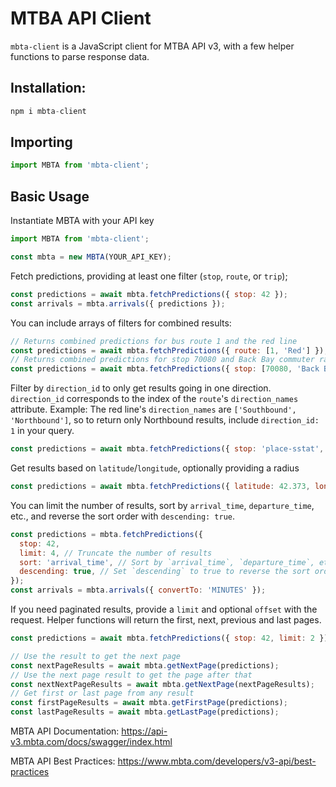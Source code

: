 # MTBA API Client

`mbta-client` is a JavaScript client for MTBA API v3, with a few helper functions to parse response data.

## Installation:

```js
npm i mbta-client
```

## Importing

```js
import MBTA from 'mbta-client';
```

## Basic Usage

Instantiate MBTA with your API key

```js
import MBTA from 'mbta-client';

const mbta = new MBTA(YOUR_API_KEY);
```

Fetch predictions, providing at least one filter (`stop`, `route`, or `trip`);

```js
const predictions = await mbta.fetchPredictions({ stop: 42 });
const arrivals = mbta.arrivals({ predictions });
```

You can include arrays of filters for combined results:

```js
// Returns combined predictions for bus route 1 and the red line
const predictions = await mbta.fetchPredictions({ route: [1, 'Red'] });
// Returns combined predictions for stop 70080 and Back Bay commuter rail
const predictions = await mbta.fetchPredictions({ stop: [70080, 'Back Bay'] });
```

Filter by `direction_id` to only get results going in one direction.
`direction_id` corresponds to the index of the `route`'s `direction_names` attribute.
Example: The red line's `direction_names` are `['Southbound', 'Northbound']`, so to return
only Northbound results, include `direction_id: 1` in your query.

```js
const predictions = await mbta.fetchPredictions({ stop: 'place-sstat', direction_id: 1 });
```

Get results based on `latitude`/`longitude`, optionally providing a radius

```js
const predictions = await mbta.fetchPredictions({ latitude: 42.373, longitude: -71.119 });
```

You can limit the number of results, sort by `arrival_time`, `departure_time`, etc., and reverse the sort order with `descending: true`.

```js
const predictions = mbta.fetchPredictions({
  stop: 42,
  limit: 4, // Truncate the number of results
  sort: 'arrival_time', // Sort by `arrival_time`, `departure_time`, etc.
  descending: true, // Set `descending` to true to reverse the sort order.
});
const arrivals = mbta.arrivals({ convertTo: 'MINUTES' });
```

If you need paginated results, provide a `limit` and optional `offset` with the request. Helper functions will return the first, next, previous and last pages.

```js
const predictions = await mbta.fetchPredictions({ stop: 42, limit: 2 });

// Use the result to get the next page
const nextPageResults = await mbta.getNextPage(predictions);
// Use the next page result to get the page after that
const nextNextPageResults = await mbta.getNextPage(nextPageResults);
// Get first or last page from any result
const firstPageResults = await mbta.getFirstPage(predictions);
const lastPageResults = await mbta.getLastPage(predictions);
```

MBTA API Documentation: https://api-v3.mbta.com/docs/swagger/index.html

MBTA API Best Practices: https://www.mbta.com/developers/v3-api/best-practices
